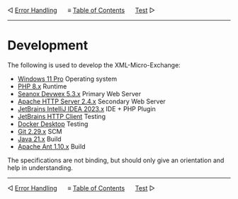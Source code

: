 &#9665; [Error Handling](error-handling.md)
&nbsp;&nbsp;&nbsp;&nbsp; &#8801; [Table of Contents](README.md)
&nbsp;&nbsp;&nbsp;&nbsp; [Test](test.md) &#9655;
- - -

# Development

The following is used to develop the XML-Micro-Exchange:

- [Windows 11 Pro](https://www.microsoft.com/de-de/software-download/windows10) Operating system
- [PHP 8.x](https://www.php.net/downloads) Runtime
- [Seanox Devwex 5.3.x](https://github.com/seanox/devwex) Primary Web Server
- [Apache HTTP Server 2.4.x](https://httpd.apache.org/) Secondary Web Server
- [JetBrains IntelliJ IDEA 2023.x](https://www.jetbrains.com/idea/) IDE + PHP Plugin
- [JetBrains HTTP Client](https://www.jetbrains.com/help/idea/http-client-in-product-code-editor.html) Testing
- [Docker Desktop](https://www.docker.com/products/docker-desktop/) Testing
- [Git 2.29.x](https://git-scm.com/downloads) SCM
- [Java 21.x](https://www.oracle.com/java/) Build
- [Apache Ant 1.10.x](https://ant.apache.org/) Build

The specifications are not binding, but should only give an orientation and help
in understanding.



- - -
&#9665; [Error Handling](error-handling.md)
&nbsp;&nbsp;&nbsp;&nbsp; &#8801; [Table of Contents](README.md)
&nbsp;&nbsp;&nbsp;&nbsp; [Test](test.md) &#9655;
